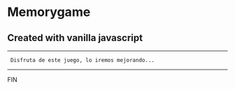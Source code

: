 # Memorygame

## Created with vanilla javascript

----

<code> Disfruta de este juego, lo iremos mejorando... </code>

----

<stron>FIN</strong>
